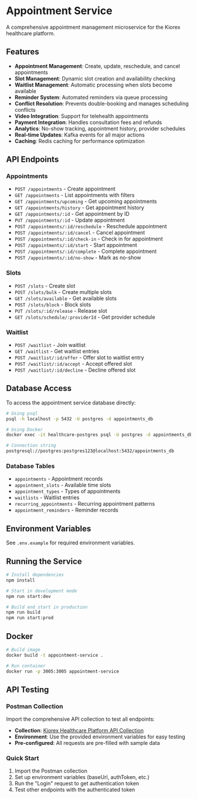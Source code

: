 # Appointment Service

A comprehensive appointment management microservice for the Kiorex healthcare platform.

## Features

- **Appointment Management**: Create, update, reschedule, and cancel appointments
- **Slot Management**: Dynamic slot creation and availability checking
- **Waitlist Management**: Automatic processing when slots become available
- **Reminder System**: Automated reminders via queue processing
- **Conflict Resolution**: Prevents double-booking and manages scheduling conflicts
- **Video Integration**: Support for telehealth appointments
- **Payment Integration**: Handles consultation fees and refunds
- **Analytics**: No-show tracking, appointment history, provider schedules
- **Real-time Updates**: Kafka events for all major actions
- **Caching**: Redis caching for performance optimization

## API Endpoints

### Appointments
- `POST /appointments` - Create appointment
- `GET /appointments` - List appointments with filters
- `GET /appointments/upcoming` - Get upcoming appointments
- `GET /appointments/history` - Get appointment history
- `GET /appointments/:id` - Get appointment by ID
- `PUT /appointments/:id` - Update appointment
- `POST /appointments/:id/reschedule` - Reschedule appointment
- `POST /appointments/:id/cancel` - Cancel appointment
- `POST /appointments/:id/check-in` - Check in for appointment
- `POST /appointments/:id/start` - Start appointment
- `POST /appointments/:id/complete` - Complete appointment
- `POST /appointments/:id/no-show` - Mark as no-show

### Slots
- `POST /slots` - Create slot
- `POST /slots/bulk` - Create multiple slots
- `GET /slots/available` - Get available slots
- `POST /slots/block` - Block slots
- `PUT /slots/:id/release` - Release slot
- `GET /slots/schedule/:providerId` - Get provider schedule

### Waitlist
- `POST /waitlist` - Join waitlist
- `GET /waitlist` - Get waitlist entries
- `POST /waitlist/:id/offer` - Offer slot to waitlist entry
- `POST /waitlist/:id/accept` - Accept offered slot
- `POST /waitlist/:id/decline` - Decline offered slot

## Database Access

To access the appointment service database directly:

```bash
# Using psql
psql -h localhost -p 5432 -U postgres -d appointments_db

# Using Docker
docker exec -it healthcare-postgres psql -U postgres -d appointments_db

# Connection string
postgresql://postgres:postgres123@localhost:5432/appointments_db
```

### Database Tables
- `appointments` - Appointment records
- `appointment_slots` - Available time slots
- `appointment_types` - Types of appointments
- `waitlists` - Waitlist entries
- `recurring_appointments` - Recurring appointment patterns
- `appointment_reminders` - Reminder records

## Environment Variables

See `.env.example` for required environment variables.

## Running the Service

```bash
# Install dependencies
npm install

# Start in development mode
npm run start:dev

# Build and start in production
npm run build
npm run start:prod
```

## Docker

```bash
# Build image
docker build -t appointment-service .

# Run container
docker run -p 3005:3005 appointment-service
```

## API Testing

### Postman Collection
Import the comprehensive API collection to test all endpoints:
- **Collection**: [Kiorex Healthcare Platform API Collection](https://www.postman.com/kiorex-healthcare/workspace/kiorex-healthcare-platform/collection/kiorex-healthcare-api-collection)
- **Environment**: Use the provided environment variables for easy testing
- **Pre-configured**: All requests are pre-filled with sample data

### Quick Start
1. Import the Postman collection
2. Set up environment variables (baseUrl, authToken, etc.)
3. Run the "Login" request to get authentication token
4. Test other endpoints with the authenticated token
